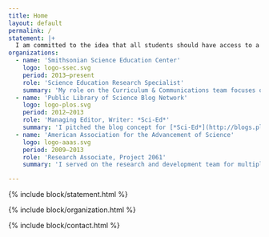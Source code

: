 ```yaml
---
title: Home
layout: default
permalink: /
statement: |+
  I am committed to the idea that all students should have access to a high-quality science education. I apply expertise in education research, national standards (NGSS), curriculum, assessment, and professional development to provide support, training, and resources to educators striving to raise expectations.
organizations:
  - name: 'Smithsonian Science Education Center'
    logo: logo-ssec.svg
    period: 2013–present
    role: 'Science Education Research Specialist'
    summary: 'My role on the Curriculum & Communications team focuses on translating research into practice. Among many cross-departmental projects, I am currently a series developer and managing editor on a new (in development) [NGSS](http://www.nextgenscience.org/)-aligned curriculum series, and was a project lead on the [*Good Thinking!*](https://www.youtube.com/playlist?list=PLHWBid5WSAzT7PN4Q8Mnpk1ZwCb2g_5V_) video series, a [2017 AAP REVERE Awards finalist](http://publishers.org/2017-professional-resources-finalists-winners) for Innovation—Professional Resources.'
  - name: 'Public Library of Science Blog Network'
    logo: logo-plos.svg
    period: 2012–2013
    role: 'Managing Editor, Writer: *Sci-Ed*'
    summary: 'I pitched the blog concept for [*Sci-Ed*](http://blogs.plos.org/scied/) to the network and remotely managed a team of writers to cover science education from multiple angles (including formal, informal, and higher ed) for a broad audience.'
  - name: 'American Association for the Advancement of Science'
    logo: logo-aaas.svg
    period: 2009–2013
    role: 'Research Associate, Project 2061'
    summary: 'I served on the research and development team for multiple federally funded (NSF, IES) grants investigating the effectiveness of research-based, standards-aligned [curriculum materials](http://www.aaas.org/sites/default/files/THSBSummaryBooklet-F.pdf) and [assessments](http://assessment.aaas.org/pages/home).'

---
```


{% include block/statement.html %}

{% include block/organization.html %}

{% include block/contact.html %}
